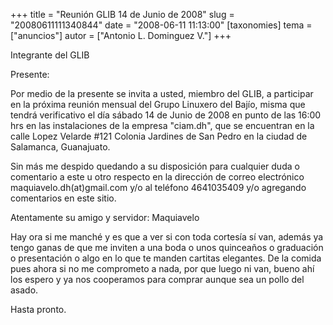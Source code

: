 +++
title = "Reunión GLIB 14 de Junio de 2008"
slug = "20080611111340844"
date = "2008-06-11 11:13:00"
[taxonomies]
tema = ["anuncios"]
autor = ["Antonio L. Dominguez V."]
+++

Integrante del GLIB

Presente:

Por medio de la presente se invita a usted, miembro del GLIB, a
participar en la próxima reunión mensual del Grupo Linuxero del Bajío,
misma que tendrá verificativo el día sábado 14 de Junio de 2008 en punto
de las 16:00 hrs en las instalaciones de la empresa "ciam.dh", que se
encuentran en la calle Lopez Velarde #121 Colonia Jardines de San Pedro
en la ciudad de Salamanca, Guanajuato.

Sin más me despido quedando a su disposición para cualquier duda o
comentario a este u otro respecto en la dirección de correo electrónico
maquiavelo.dh(at)gmail.com y/o al teléfono 4641035409 y/o agregando
comentarios en este sitio.

Atentamente su amigo y servidor: Maquiavelo

Hay ora si me manché y es que a ver si con toda cortesía sí van, además
ya tengo ganas de que me inviten a una boda o unos quinceaños o
graduación o presentación o algo en lo que te manden cartitas elegantes.
De la comida pues ahora si no me comprometo a nada, por que luego ni
van, bueno ahí los espero y ya nos cooperamos para comprar aunque sea un
pollo del asado.

Hasta pronto.


